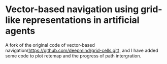 # Vector-based navigation using grid-like representations in artificial agents

A fork of the original code of vector-based navigation(https://github.com/deepmind/grid-cells.git), and I have added some code to plot retemap and the progress of path intergration. 


